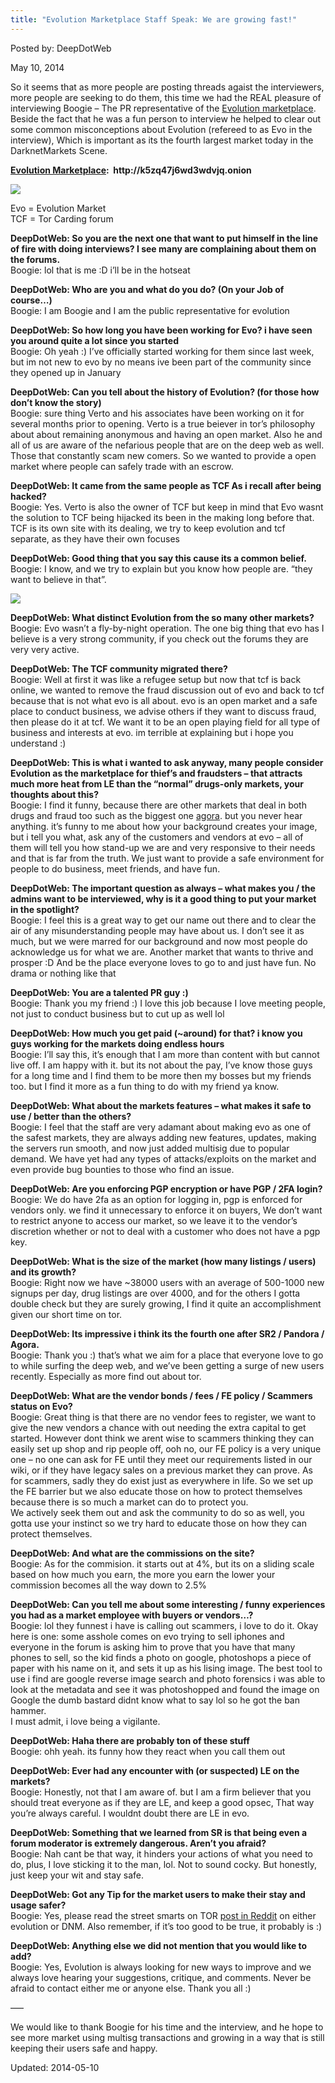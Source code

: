 ```yaml
---
title: "Evolution Marketplace Staff Speak: We are growing fast!"
---
```


Posted by: DeepDotWeb

<span>May 10, 2014</span>

<p>So it seems that as more people are posting threads agaist the interviewers, more people are seeking to do them, this time we had the REAL pleasure of interviewing Boogie &#8211; The PR representative of the <a href="marketplace-directory/listing/evolution-marketplace" target="_blank">Evolution marketplace</a>.  Beside the fact that he was a fun person to interview he helped to clear out some common misconceptions about Evolution (refereed to as Evo in the interview), Which is important as its the fourth largest market today in the DarknetMarkets Scene.</p>
<p><strong><a href="marketplace-directory/listing/evolution-marketplace" target="_blank">Evolution Marketplace</a>:  http://k5zq47j6wd3wdvjq.onion</strong></p>

<img src="https://G-I-R.github.io/deepdotweb/imgs/2014/05/admin.jpg"/>
<p>Evo = Evolution Market<br />
    TCF = Tor Carding forum</p>
<p><strong>DeepDotWeb: So you are the next one that want to put himself in the line of fire with doing interviews? I see many are complaining about them on the forums.</strong><br />
    Boogie: lol that is me :D i&#8217;ll be in the hotseat</p>
<p><strong>DeepDotWeb: Who are you and what do you do? (On your Job of course&#8230;)</strong><br />
    Boogie: I am Boogie and I am the public representative for evolution</p>
<p><strong>DeepDotWeb: So how long you have been working for Evo? i have seen you around quite a lot since you started</strong><br />
    Boogie: Oh yeah :) I&#8217;ve officially started working for them since last week, but im not new to evo by no means ive been part of the community since they opened up in January</p>
<p><strong>DeepDotWeb: Can you tell about the history of Evolution? (for those how don&#8217;t know the story)</strong><br />
    Boogie: sure thing Verto and his associates have been working on it for several months prior to opening. Verto is a true beiever in tor&#8217;s philosophy about about remaining anonymous and having an open market. Also he and all of us are aware of the nefarious people that are on the deep web as well. Those that constantly scam new comers. So we wanted to provide a open market where people can safely trade with an escrow.</p>
<p><strong>DeepDotWeb: It came from the same people as TCF As i recall after being hacked?<br />
</strong>Boogie: Yes. Verto is also the owner of TCF but keep in mind that Evo wasnt the solution to TCF being hijacked its been in the making long before that. TCF is its own site with its dealing, we try to keep evolution and tcf separate, as they have their own focuses</p>
<p><strong>DeepDotWeb: Good thing that you say this cause its a common belief.</strong><br />
    Boogie: I know, and we try to explain but you know how people are. &#8220;they want to believe in that&#8221;.</p>
<img src="https://G-I-R.github.io/deepdotweb/imgs/2014/05/evolution.png" />

<p><strong> DeepDotWeb: What distinct Evolution from the so many other markets?</strong><br />
    Boogie: Evo wasn&#8217;t a fly-by-night operation. The one big thing that evo has I believe is a very strong community, if you check out the forums they are very very active.</p>
<p><strong>DeepDotWeb: The TCF community migrated there?</strong><br />
    Boogie: Well at first it was like a refugee setup but now that tcf is back online, we wanted to remove the fraud discussion out of evo and back to tcf because that is not what evo is all about. evo is an open market and a safe place to conduct business, we advise others if they want to discuss fraud, then please do it at tcf. We want it to be an open playing field for all type of business and interests at evo. im terrible at explaining but i hope you understand :)</p>
<p><strong>DeepDotWeb: This is what i wanted to ask anyway, many people consider Evolution as the marketplace for thief&#8217;s and fraudsters &#8211; that attracts much more heat from LE than the &#8220;normal&#8221; drugs-only markets, your thoughts about this?</strong><br />
    Boogie: I find it funny, because there are other markets that deal in both drugs and fraud too such as the biggest one <a href="marketplace-directory/listing/agora-market" target="_blank">agora</a>. but you never hear anything. it&#8217;s funny to me about how your background creates your image, but i tell you what, ask any of the customers and vendors at evo &#8211; all of them will tell you how stand-up we are and very responsive to their needs and that is far from the truth. We just want to provide a safe environment for people to do business, meet friends, and have fun.</p>
<p><strong>DeepDotWeb: The important question as always &#8211; what makes you / the admins want to be interviewed, why is it a good thing to put your market in the spotlight?</strong><br />
    Boogie: I feel this is a great way to get our name out there and to clear the air of any misunderstanding people may have about us. I don&#8217;t see it as much, but we were marred for our background and now most people do acknowledge us for what we are. Another market that wants to thrive and prosper :D And be the place everyone loves to go to and just have fun. No drama or nothing like that</p>
<p><strong>DeepDotWeb: You are a talented PR guy :)</strong><br />
    Boogie: Thank you my friend :) I love this job because I love meeting people, not just to conduct business but to cut up as well lol</p>
<p><strong>DeepDotWeb: How much you get paid (~around) for that? i know you guys working for the markets doing endless hours<br />
</strong>Boogie: I&#8217;ll say this, it&#8217;s enough that I am more than content with but cannot live off. I am happy with it. but its not about the pay, I&#8217;ve know those guys for a long time and I find them to be more then my bosses but my friends too. but I find it more as a fun thing to do with my friend ya know.</p>
<p><strong>DeepDotWeb: What about the markets features &#8211; what makes it safe to use / better than the others?</strong><br />
    Boogie: I feel that the staff are very adamant about making evo as one of the safest markets, they are always adding new features, updates, making the servers run smooth, and now just added multisig due to popular demand. We have yet had any types of attacks/exploits on the market and even provide bug bounties to those who find an issue.</p>
<p><strong>DeepDotWeb: Are you enforcing PGP encryption or have PGP / 2FA login?</strong><br />
    Boogie: We do have 2fa as an option for logging in, pgp is enforced for vendors only. we find it unnecessary to enforce it on buyers, We don&#8217;t want to restrict anyone to access our market, so we leave it to the vendor&#8217;s discretion whether or not to deal with a customer who does not have a pgp key.</p>
<p><strong>DeepDotWeb: What is the size of the market (how many listings / users) and its growth?</strong><br />
    Boogie: Right now we have ~38000 users with an average of 500-1000 new signups per day, drug listings are over 4000, and for the others I gotta double check but they are surely growing, I find it quite an accomplishment given our short time on tor.</p>
<p><strong>DeepDotWeb: Its impressive i think its the fourth one after SR2 / Pandora / Agora.</strong><br />
    Boogie: Thank you :) that&#8217;s what we aim for a place that everyone love to go to while surfing the deep web, and we&#8217;ve been getting a surge of new users recently. Especially as more find out about tor.</p>
<p><strong>DeepDotWeb: What are the vendor bonds / fees / FE policy / Scammers status on Evo?</strong><br />
    Boogie: Great thing is that there are no vendor fees to register, we want to give the new vendors a chance with out needing the extra capital to get started. However dont think we arent wise to scammers thinking they can easily set up shop and rip people off, ooh no, our FE policy is a very unique one &#8211; no one can ask for FE until they meet our requirements listed in our wiki, or if they have legacy sales on a previous market they can prove. As for scammers, sadly they do exist just as everywhere in life. So we set up the FE barrier but we also educate those on how to protect themselves because there is so much a market can do to protect you.<br />
    We actively seek them out and ask the community to do so as well, you gotta use your instinct so we try hard to educate those on how they can protect themselves.</p>
<p><strong>DeepDotWeb: And what are the commissions on the site?<br />
</strong>Boogie: As for the commision. it starts out at 4%, but its on a sliding scale based on how much you earn, the more you earn the lower your commission becomes all the way down to 2.5%</p>
<p><strong>DeepDotWeb: Can you tell me about some interesting / funny experiences you had as a market employee with buyers or vendors&#8230;?</strong><br />
    Boogie: lol they funnest i have is calling out scammers, i love to do it. Okay here is one: some asshole comes on evo trying to sell iphones and everyone in the forum is asking him to prove that you have that many phones to sell, so the kid finds a photo on google, photoshops a piece of paper with his name on it, and sets it up as his lising image. The best tool to use i find are google reverse image search and photo forensics i was able to look at the metadata and see it was photoshopped and found the image on Google the dumb bastard didnt know what to say lol so he got the ban hammer.<br />
    I must admit, i love being a vigilante.</p>
<p><strong> DeepDotWeb: Haha there are probably ton of these stuff</strong><br />
    Boogie: ohh yeah. its funny how they react when you call them out</p>
<p><strong>DeepDotWeb: Ever had any encounter with (or suspected) LE on the markets?</strong><br />
    Boogie: Honestly, not that I am aware of. but I am a firm believer that you should treat everyone as if they are LE, and keep a good opsec, That way you&#8217;re always careful. I wouldnt doubt there are LE in evo.</p>
<p><strong>DeepDotWeb: Something that we learned from SR is that being even a forum moderator is extremely dangerous. Aren&#8217;t you afraid?</strong><br />
    Boogie: Nah cant be that way, it hinders your actions of what you need to do, plus, I love sticking it to the man, lol. Not to sound cocky. But honestly, just keep your wit and stay safe.</p>
<p><strong>DeepDotWeb: Got any Tip for the market users to make their stay and usage safer?</strong><br />
    Boogie: Yes, please read the street smarts on TOR <a href="http://www.reddit.com/r/EvolutionMarket/comments/24hf3f/psa_using_your_street_smarts_on_the_deep_web/" target="_blank">post in Reddit</a> on either evolution or DNM. Also remember, if it&#8217;s too good to be true, it probably is :)</p>
<p><strong>DeepDotWeb: Anything else we did not mention that you would like to add?</strong><br />
    Boogie: Yes, Evolution is always looking for new ways to improve and we always love hearing your suggestions, critique, and comments. Never be afraid to contact either me or anyone else. Thank you all :)</p>
<p>&#8212;&#8211;</p>
<p>We would like to thank Boogie for his time and the interview, and he hope to see more market using multisg transactions and growing in a way that is still keeping their users safe and happy.</p>

Updated: 2014-05-10
    
